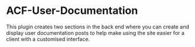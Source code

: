 ACF-User-Documentation
======================

This plugin creates two sections in the back end where you can create and display user documentation posts to help make using the site easier for a client with a customised interface.
